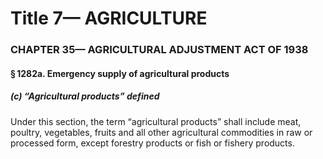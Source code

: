 
# Title 7— AGRICULTURE
### CHAPTER 35— AGRICULTURAL ADJUSTMENT ACT OF 1938
#### § 1282a. Emergency supply of agricultural products
##### (c) “Agricultural products” defined

Under this section, the term “agricultural products” shall include meat, poultry, vegetables, fruits and all other agricultural commodities in raw or processed form, except forestry products or fish or fishery products.
